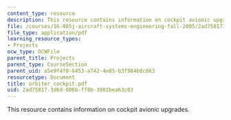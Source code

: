 ```yaml
---
content_type: resource
description: This resource contains information on cockpit avionic upgrades.
file: /courses/16-885j-aircraft-systems-engineering-fall-2005/2ad758173d6d006bff8b3901bea63c03_orbiter_cockpit.pdf
file_type: application/pdf
learning_resource_types:
- Projects
ocw_type: OCWFile
parent_title: Projects
parent_type: CourseSection
parent_uid: a5e9f4f0-6453-a742-4e85-b3f984b8c663
resourcetype: Document
title: orbiter_cockpit.pdf
uid: 2ad75817-3d6d-006b-ff8b-3901bea63c03
---
```

This resource contains information on cockpit avionic upgrades.

